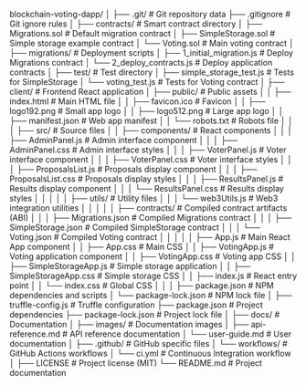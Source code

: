 blockchain-voting-dapp/
│
├── .git/                          # Git repository data
├── .gitignore                     # Git ignore rules
│
├── contracts/                     # Smart contract directory
│   ├── Migrations.sol            # Default migration contract
│   ├── SimpleStorage.sol         # Simple storage example contract
│   └── Voting.sol                # Main voting contract
│
├── migrations/                    # Deployment scripts
│   ├── 1_initial_migration.js    # Deploy Migrations contract
│   └── 2_deploy_contracts.js     # Deploy application contracts
│
├── test/                          # Test directory
│   ├── simple_storage_test.js    # Tests for SimpleStorage
│   └── voting_test.js            # Tests for Voting contract
│
├── client/                        # Frontend React application
│   ├── public/                   # Public assets
│   │   ├── index.html            # Main HTML file
│   │   ├── favicon.ico           # Favicon
│   │   ├── logo192.png           # Small app logo
│   │   ├── logo512.png           # Large app logo
│   │   ├── manifest.json         # Web app manifest
│   │   └── robots.txt            # Robots file
│   │
│   ├── src/                      # Source files
│   │   ├── components/           # React components
│   │   │   ├── AdminPanel.js     # Admin interface component
│   │   │   ├── AdminPanel.css    # Admin interface styles
│   │   │   ├── VoterPanel.js     # Voter interface component
│   │   │   ├── VoterPanel.css    # Voter interface styles
│   │   │   ├── ProposalsList.js  # Proposals display component
│   │   │   ├── ProposalsList.css # Proposals display styles
│   │   │   ├── ResultsPanel.js   # Results display component
│   │   │   └── ResultsPanel.css  # Results display styles
│   │   │
│   │   ├── utils/                # Utility files
│   │   │   └── web3Utils.js      # Web3 integration utilities
│   │   │
│   │   ├── contracts/            # Compiled contract artifacts (ABI)
│   │   │   ├── Migrations.json   # Compiled Migrations contract
│   │   │   ├── SimpleStorage.json # Compiled SimpleStorage contract
│   │   │   └── Voting.json       # Compiled Voting contract
│   │   │
│   │   ├── App.js                # Main React App component
│   │   ├── App.css               # Main CSS
│   │   ├── VotingApp.js          # Voting application component
│   │   ├── VotingApp.css         # Voting app CSS
│   │   ├── SimpleStorageApp.js   # Simple storage application
│   │   ├── SimpleStorageApp.css  # Simple storage CSS
│   │   ├── index.js              # React entry point
│   │   └── index.css             # Global CSS
│   │
│   ├── package.json              # NPM dependencies and scripts
│   └── package-lock.json         # NPM lock file
│
├── truffle-config.js              # Truffle configuration
├── package.json                   # Project dependencies
├── package-lock.json              # Project lock file
│
├── docs/                          # Documentation
│   ├── images/                   # Documentation images
│   ├── api-reference.md          # API reference documentation
│   └── user-guide.md             # User documentation
│
├── .github/                       # GitHub specific files
│   └── workflows/                # GitHub Actions workflows
│       └── ci.yml                # Continuous Integration workflow
│
├── LICENSE                        # Project license (MIT)
└── README.md                      # Project documentation
